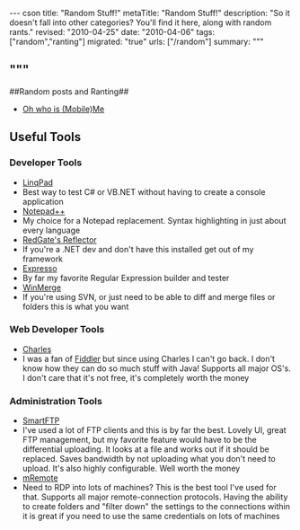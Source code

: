 --- cson
title: "Random Stuff!"
metaTitle: "Random Stuff!"
description: "So it doesn't fall into other categories? You'll find it here, along with random rants."
revised: "2010-04-25"
date: "2010-04-06"
tags: ["random","ranting"]
migrated: "true"
urls: ["/random"]
summary: """

"""
---
##Random posts and Ranting##

* [Oh who is (Mobile)Me][1]

## Useful Tools ##

### Developer Tools ###

* [LinqPad][2]
 * Best way to test C# or VB.NET without having to create a console application
* [Notepad++][3]
 * My choice for a Notepad replacement. Syntax highlighting in just about every language
* [RedGate's Reflector][4]
 * If you're a .NET dev and don't have this installed get out of my framework
* [Expresso][5]
 * By far my favorite Regular Expression builder and tester
* [WinMerge][6]
 * If you're using SVN, or just need to be able to diff and merge files or folders this is what you want

### Web Developer Tools ###

* [Charles][7]
 * I was a fan of [Fiddler][8] but since using Charles I can't go back. I don't know how they can do so much stuff with Java! Supports all major OS's. I don't care that it's not free, it's completely worth the money

### Administration Tools ###

* [SmartFTP][9]
 * I've used a lot of FTP clients and this is by far the best. Lovely UI, great FTP management, but my favorite feature would have to be the differential uploading. It looks at a file and works out if it should be replaced. Saves bandwidth by not uploading what you don't need to upload. It's also highly configurable. Well worth the money
* [mRemote][10]
 * Need to RDP into lots of machines? This is the best tool I've used for that. Supports all major remote-connection protocols. Having the ability to create folders and "filter down" the settings to the connections within it is great if you need to use the same credentials on lots of machines


  [1]: /oh-who-is-(mobile)me
  [2]: http://www.linqpad.net/
  [3]: http://notepad-plus.sourceforge.net/
  [4]: http://www.red-gate.com/products/reflector/
  [5]: http://www.ultrapico.com/Expresso.htm
  [6]: http://winmerge.org/
  [7]: http://www.charlesproxy.com/
  [8]: http://www.fiddler2.com/fiddler2/
  [9]: http://www.smartftp.com/
  [10]: /mRemote